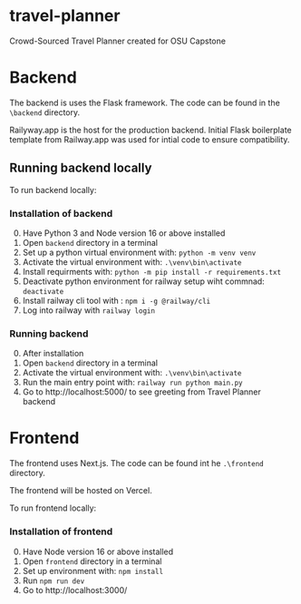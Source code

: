 # travel-planner
Crowd-Sourced Travel Planner created for OSU Capstone

# Backend

The backend is uses the Flask framework. The code can be found in the `\backend` directory.

Railyway.app is the host for the production backend. Initial Flask boilerplate template from Railway.app was used for intial code to ensure compatibility. 

## Running backend locally


To run backend locally:
### Installation of backend
0. Have Python 3 and Node version 16 or above installed
1. Open `backend` directory in a terminal
2. Set up a python virtual environment with: `python -m venv venv`
3. Activate the virtual environment with: `.\venv\bin\activate`
4. Install requirments with: `python -m pip install -r requirements.txt`
5. Deactivate python environment for railway setup wiht commnad: `deactivate`
6. Install railway cli tool with : `npm i -g @railway/cli`
7. Log into railway with `railway login`

### Running backend
0. After installation
1. Open `backend` directory in a terminal
2. Activate the virtual environment with: `.\venv\bin\activate`
3. Run the main entry point with: `railway run python main.py`
4. Go to http://localhost:5000/ to see greeting from Travel Planner backend

# Frontend

The frontend uses Next.js. The code can be found int he `.\frontend` directory.

The frontend will be hosted on Vercel.

To run frontend locally:
### Installation of frontend
0. Have Node version 16 or above installed
1. Open `frontend` directory in a terminal
2. Set up environment with: `npm install`
3. Run `npm run dev`
4. Go to http://localhost:3000/ 

